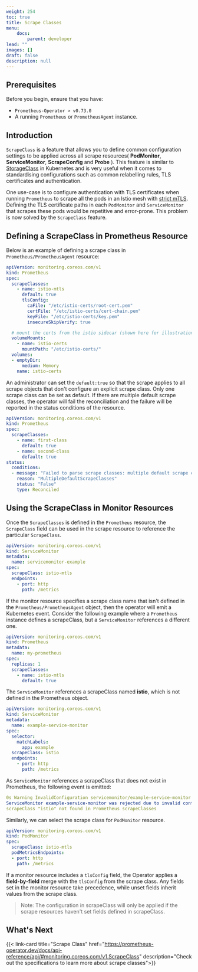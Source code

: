 ```yaml
---
weight: 254
toc: true
title: Scrape Classes
menu:
    docs:
        parent: developer
lead: ""
images: []
draft: false
description: null
---
```


## Prerequisites

Before you begin, ensure that you have:

* `Prometheus-Operator > v0.73.0`
* A running `Prometheus` or `PrometheusAgent` instance.

## Introduction

`ScrapeClass` is a feature that allows you to define common configuration settings to be applied across all scrape resources( **PodMonitor**, **ServiceMonitor**, **ScrapeConfig** and **Probe** ). This feature is similar to [StorageClass](https://kubernetes.io/docs/concepts/storage/storage-classes/) in Kubernetes and is very useful when it comes to standardising configurations such as common relabelling rules, TLS certificates and authentication.

One use-case is to configure authentication with TLS certificates when running `Prometheus` to scrape all the pods in an Istio mesh with [strict mTLS](https://istio.io/latest/docs/ops/integrations/prometheus/#tls-settings). Defining the TLS certificate paths in each `PodMonitor` and `ServiceMonitor` that scrapes these pods would be repetitive and error-prone. This problem is now solved by the `ScrapeClass` feature.

## Defining a ScrapeClass in Prometheus Resource

Below is an example of defining a scrape class in `Prometheus/PrometheusAgent` resource:

```yaml mdox-exec="cat example/user-guides/scrapeclass/scrapeclass-example-definition.yaml"
apiVersion: monitoring.coreos.com/v1
kind: Prometheus
spec:
  scrapeClasses:
    - name: istio-mtls
      default: true
      tlsConfig:
        caFile: "/etc/istio-certs/root-cert.pem"
        certFile: "/etc/istio-certs/cert-chain.pem"
        keyFile: "/etc/istio-certs/key.pem"
        insecureSkipVerify: true

  # mount the certs from the istio sidecar (shown here for illustration purposes)
  volumeMounts:
    - name: istio-certs
      mountPath: "/etc/istio-certs/"
  volumes:
  - emptyDir:
      medium: Memory
    name: istio-certs
```

An administrator can set the `default:true` so that the scrape applies to all scrape objects that don't configure an explicit scrape class. Only one scrape class can be set as default. If there are multiple default scrape classes, the operator will fail the reconciliation and the failure will be reported in the status conditions of the resource.

```yaml
apiVersion: monitoring.coreos.com/v1
kind: Prometheus
spec:
  scrapeClasses:
    - name: first-class
      default: true
    - name: second-class
      default: true
status:
  conditions:
  - message: "Failed to parse scrape classes: multiple default scrape classes defined"
    reason: "MultipleDefaultScrapeClasses"
    status: "False"
    type: Reconciled
```

## Using the ScrapeClass in Monitor Resources

Once the `ScrapeClasses` is defined in the `Prometheus` resource, the `ScrapeClass` field can be used in the scrape resource to reference the particular `ScrapeClass`.

```yaml mdox-exec="cat example/user-guides/scrapeclass/scrapeclass-example-servicemonitor.yaml"
apiVersion: monitoring.coreos.com/v1
kind: ServiceMonitor
metadata:
  name: servicemonitor-example
spec:
  scrapeClass: istio-mtls
  endpoints:
    - port: http
      path: /metrics
```

If the monitor resource specifies a scrape class name that isn't defined in the `Prometheus/PrometheusAgent` object, then the operator will emit a Kubernetes event. Consider the following example where a `Prometheus` instance defines a scrapeClass, but a `ServiceMonitor` references a different one.

```yaml
apiVersion: monitoring.coreos.com/v1
kind: Prometheus
metadata:
  name: my-prometheus
spec:
  replicas: 1
  scrapeClasses:
    - name: istio-mtls
      default: true
```

The `ServiceMonitor` references a scrapeClass named **istio**, which is not defined in the Prometheus object.

```yaml
apiVersion: monitoring.coreos.com/v1
kind: ServiceMonitor
metadata:
  name: example-service-monitor
spec:
  selector:
    matchLabels:
      app: example
  scrapeClass: istio
  endpoints:
    - port: http
      path: /metrics
```

As `ServiceMonitor` references a scrapeClass that does not exist in Prometheus, the following event is emitted:

```yaml
0s Warning InvalidConfiguration servicemonitor/example-service-monitor 
ServiceMonitor example-service-monitor was rejected due to invalid configuration: 
scrapeClass "istio" not found in Prometheus scrapeClasses
```

Similarly, we can select the scrape class for `PodMonitor` resource.

```yaml mdox-exec="cat example/user-guides/scrapeclass/scrapeclass-example-podmonitor.yaml"
apiVersion: monitoring.coreos.com/v1
kind: PodMonitor
spec:
  scrapeClass: istio-mtls
  podMetricsEndpoints:
  - port: http
    path: /metrics
```

If a monitor resource includes a `tlsConfig` field, the Operator applies a **field-by-field** merge with the `tlsConfig` from the scrape class. Any fields set in the monitor resource take precedence, while unset fields inherit values from the scrape class.

> Note: The configuration in scrapeClass will only be applied if the scrape resources haven't set fields defined in scrapeClass.

## What's Next

{{<
link-card title="Scrape Class" href="https://prometheus-operator.dev/docs/api-reference/api/#monitoring.coreos.com/v1.ScrapeClass" description="Check out the specifications to learn more about scrape classes">}}
